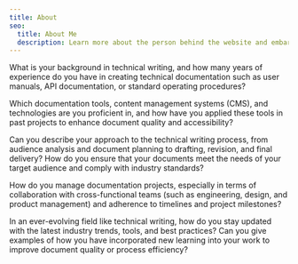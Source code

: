 ```yaml
---
title: About
seo:
  title: About Me
  description: Learn more about the person behind the website and embark on a journey of inspiration and shared experiences.
---
```


What is your background in technical writing, and how many years of experience do you have in creating technical documentation such as user manuals, API documentation, or standard operating procedures?

Which documentation tools, content management systems (CMS), and technologies are you proficient in, and how have you applied these tools in past projects to enhance document quality and accessibility?

Can you describe your approach to the technical writing process, from audience analysis and document planning to drafting, revision, and final delivery? How do you ensure that your documents meet the needs of your target audience and comply with industry standards?

How do you manage documentation projects, especially in terms of collaboration with cross-functional teams (such as engineering, design, and product management) and adherence to timelines and project milestones?

In an ever-evolving field like technical writing, how do you stay updated with the latest industry trends, tools, and best practices? Can you give examples of how you have incorporated new learning into your work to improve document quality or process efficiency?
